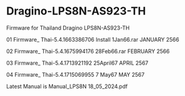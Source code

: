 # Dragino-LPS8N-AS923-TH

Firmware for Thailand Dragino LPS8N-AS923-TH


01 Firmware_ Thai-5.4.1663386706 Install 1Jan66.rar     JANUARY 2566

02 Firmware_ Thai-5.4.1675994176 28Feb66.rar            FEBRUARY 2566

03 Firmware_ Thai-5.4.1713921192 25April67              APRIL 2567

04 Firmware_ Thai-5.4.1715069955 7 May67                MAY  2567

Latest Manual is Manual_LPS8N 18_05_2024.pdf
